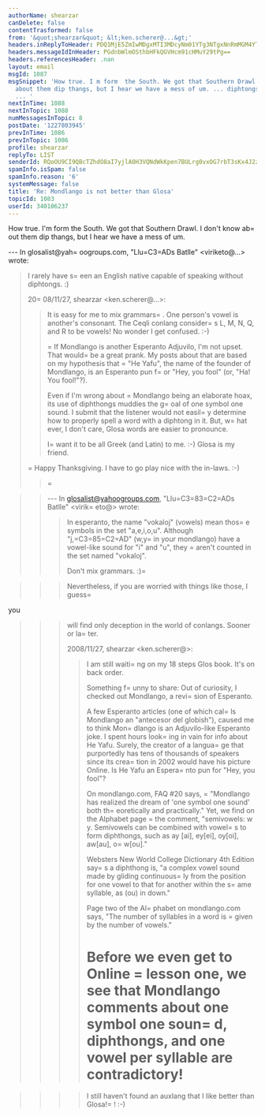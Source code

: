 ```yaml
---
authorName: shearzar
canDelete: false
contentTrasformed: false
from: '&quot;shearzar&quot; &lt;ken.scherer@...&gt;'
headers.inReplyToHeader: PDQ1MjE5ZmIwMDgxMTI3MDcyNm01YTg3NTgxNnRmMGM4YTk2ZGUxNGVkMjI2QG1haWwuZ21haWwuY29tPg==
headers.messageIdInHeader: PGdnbWlmOSthbHFkQGVHcm91cHMuY29tPg==
headers.referencesHeader: .nan
layout: email
msgId: 1087
msgSnippet: 'How true. I m form  the South. We got that Southern Drawl. I don t know
  about them dip thangs, but I hear we have a mess of um. ... diphtongs. :) ... is
  ... '
nextInTime: 1088
nextInTopic: 1088
numMessagesInTopic: 8
postDate: '1227803945'
prevInTime: 1086
prevInTopic: 1086
profile: shearzar
replyTo: LIST
senderId: RQoOU9CI9QBcTZhdO8aI7yjlA0H3VQNdWkKpen7BULrg0vxOG7rbT3sKx4J2zcldFSx5aybvH8DWX6a0FBLMuO-N_hsTDerLAAqm
spamInfo.isSpam: false
spamInfo.reason: '6'
systemMessage: false
title: 'Re: Mondlango is not better than Glosa'
topicId: 1083
userId: 340106237
---
```


How true. I'm form  the South. We got that Southern Drawl. I don't 
know ab=
out them dip thangs, but I hear we have a mess of um.

--- In glosalist@yah=
oogroups.com, "Llu=C3=ADs Batlle" <viriketo@...> wrote:
>
> I rarely have s=
een an English native capable of speaking without 
diphtongs. :)
> 
> 
> 20=
08/11/27, shearzar <ken.scherer@...>:
> > It is easy for me to mix grammars=
. One person's vowel is another's
> > consonant. The Ceqli conlang consider=
s L, M, N, Q, and R to be
> > vowels! No wonder I get confused. :-)
> >
> >=
 If Mondlango is another Esperanto Adjuvilo, I'm not upset.  That
> > would=
 be a great prank. My posts about that are based on my
> > hypothesis that =
"He Yafu", the name of the founder of Mondlango, 
is
> > an Esperanto pun f=
or "Hey, you fool" (or, "Ha! You fool!"?).
> >
> > Even if I'm wrong about =
Mondlango being an elaborate hoax, its 
use of
> > diphthongs muddies the g=
oal of one symbol one sound. I submit that
> > the listener would not easil=
y determine how to properly spell a 
word
> > with a diphtong in it. But, w=
hat ever, I don't care, Glosa words 
are
> > easier to pronounce.
> >
> > I=
 want it to be all Greek (and Latin) to me. :-)  Glosa is my 
friend.
> >
>=
 > Happy Thanksgiving. I have to go play nice with the in-laws. :-)
> >
> >=

> >
> > --- In glosalist@yahoogroups.com, "Llu=C3=83=C2=ADs Batlle" <virik=
eto@> 
wrote:
> >>
> >> In esperanto, the name "vokaloj" (vowels) mean thos=
e symbols in 
the
> >> set "a,e,i,o,u".
> >> Although "j,=C3=85=C2=AD" (w,y=
 in your mondlango) have a vowel-like sound
> > for "i"
> >> and "u", they =
aren't counted in the set named "vokaloj".
> >>
> >> Don't mix grammars. :)=

> >>
> >> Nevertheless, if you are worried with things like those, I guess=
 
you
> >> will find only deception in the world of conlangs. Sooner or 
la=
ter.
> >>
> >> 2008/11/27, shearzar <ken.scherer@>:
> >> > I am still waiti=
ng on my 18 steps Glos book. It's on back 
order.
> >> >
> >> > Something f=
unny to share: Out of curiosity, I checked out
> > Mondlango,
> >> > a revi=
sion of Esperanto.
> >> >
> >> > A few Esperanto articles (one of which cal=
ls Mondlango
> > an "antecesor
> >> > del globish"), caused me to think Mon=
dlango is an Adjuvilo-like
> >> > Esperanto joke.
> >> > I spent hours look=
ing in vain for info about He Yafu. Surely, 
the
> >> > creator of a langua=
ge that purportedly has tens of thousands of
> >> > speakers since its crea=
tion in 2002 would have his picture
> > Online. Is
> >> > He Yafu an Espera=
nto pun for "Hey, you fool"?
> >> >
> >> > On mondlango.com, FAQ #20 says, =
"Mondlango has realized the 
dream
> >> > of 'one symbol one sound' both th=
eoretically and practically."
> > Yet,
> >> > we find on the Alphabet page =
the comment, "semivowels: w y.
> >> > Semivowels can be combined with vowel=
s to form diphthongs, such
> > as ay
> >> > [ai], ey[ei], oy[oi], aw[au], o=
w[ou]."
> >> >
> >> > Websters New World College Dictionary 4th Edition say=
s a 
diphthong
> >> > is, "a complex vowel sound made by gliding continuous=
ly from 
the
> >> > position for one vowel to that for another within the s=
ame
> > syllable,
> >> > as (ou) in down."
> >> >
> >> > Page two of the Al=
phabet on mondlango.com says, "The number of
> >> > syllables in a word is =
given by the number of vowels."
> >> >
> >> > Before we even get to Online =
lesson one, we see that Mondlango
> >> > comments about one symbol one soun=
d, diphthongs, and one vowel 
per
> >> > syllable are contradictory!
> >> >=

> >> > I still haven't found an auxlang that I like better than
> > Glosa!=
! :-)
> >> >
> >> >
> >>
> >
> >
> >
>




